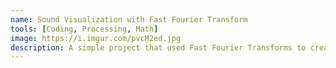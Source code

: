 ```yaml
---
name: Sound Visualization with Fast Fourier Transform
tools: [Coding, Processing, Math]
image: https://i.imgur.com/pvcM2ed.jpg
description: A simple project that used Fast Fourier Transforms to create interesting Visualizations
---
```

<!-- # The Movies Project

The Movies Project is something like **Netflix**, the only difference is that **it's not real**! It doesn't exist! I just created it to demonstrate how the **showcase** page looks like and how you can write whatever you want with full markdown support.

![preview](https://www.sketchappsources.com/resources/source-image/we-were-soldiers-landing-page-dbruggisser.jpg)

## Search Movies

![search](https://www.sketchappsources.com/resources/source-image/microsoft-windows-10-virtual-keyboard-diogo-sousa.png) -->
